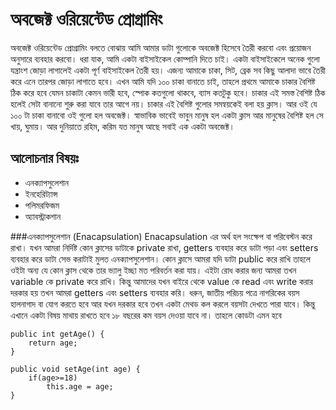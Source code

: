 # অবজেক্ট ওরিয়েন্টেড প্রোগ্রামিং

অবজেক্ট ওরিয়েন্টেড প্রোগ্রামিং বলতে বোঝায় আমি আমার ডাটা গুলোকে অবজেক্ট হিসেবে তৈরী করবো এবং প্রয়োজন অনুসারে ব্যবহার করবো।  ধরা যাক, আমি একটা বাইসাইকেল কোম্পানি দিতে চাই। একটা বাইসাইকেলে অনেক গুলো যন্ত্রাংশ জোড়া লাগালেই একটা 
পূর্ণ বাইসাইকেল তৈরী হয়। এজন্য আমাকে চাকা, সিট, ব্রেক সব কিছু আলাদা ভাবে তৈরী করে এনে তারপর জোড়া লাগাতে হবে। এখন আমি যদি ১০০ চাকা বানাতে চাই, তাহলে প্রথমে আমাকে চাকার বৈশিষ্ট ঠিক করে হবে যেমন চাকাটা কেমন ভারী হবে, স্পোক কতগুলো থাকবে, ব্যাস কতটুকু হবে।
চাকার এই সমস্ত বৈশিষ্ট ঠিক হলেই সেটা বানানো শুরু করা যাবে তার আগে নয়। চাকার এই বৈশিষ্ট গুলোর সমন্বয়কেই বলা হয় ক্লাস। আর ওই যে ১০০ টা চাকা বানাবো ওই গুলো হল অবজেক্ট। স্বাভাবিক ভাবেই ভাবুন মানুষ হল একটা ক্লাস আর মানুষের বৈশিষ্ট হল সে খায়, ঘুমায়। আর দুনিয়াতে রহিম, করিম যত মানুষ
আছে সবাই এক একটা অবজেক্ট। 

## আলোচনার বিষয়ঃ
* এনক্যাপসুলেশান
* ইনহেরিট্যান্স
* পলিমরফিজম
* অ্যাবস্ট্রাকশান


###এনক্যাপসুলেশান (Enacapsulation)
Enacapsulation এর অর্থ হল সংক্ষেপ বা পরিবেস্টন করে রাখা। যখন আমরা নির্দিষ্ট কোন ক্লাসের ডাটাকে private রাখা, getters ব্যবহার  করে ডাটা পড়া এবং setters ব্যবহার করে ডাটা সেভ করাটাই মুলত এনক্যাপসুলেশান। কোন ক্লাসে আমরা যদি ডাটা public করে রাখি 
তাহলে ওইটা অন্য যে কোন ক্লাস থেকে তার ভ্যালু ইচ্ছা মত পরিবর্তন করা যায়। এইটা রোধ করার জন্য আমরা তখন variable কে private করে রাখি। কিন্তু আমাদের যখন বাইরে থেকে value কে read এবং write করার দরকার হয় তখন আমরা getters এবং setters ব্যবহার করি।
ধরুন, জাতীয় পরিচয় পত্রে নাগরিকের বয়স হালনাগাদ বা যোগ করতে হবে আর যখন দরকার হবে তখন একটা মেথড কল করলে বয়সটা দেখতে পারা যাবে। কিন্তু এখানে একটা বিষয় মাথায় রাখতে হবে ১৮ বছরের কম বয়স দেওয়া যাবে না। তাহলে কোডটা এমন হবে

```Enacapsulation
public int getAge() {
	return age;
}

public void setAge(int age) {
	if(age>=18)
		this.age = age;
}
```